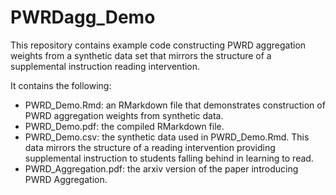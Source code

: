 # PWRDagg_Demo
This repository contains example code constructing PWRD aggregation weights from a synthetic data set that mirrors the structure of a supplemental instruction reading intervention.

It contains the following:

  - PWRD_Demo.Rmd: an RMarkdown file that demonstrates construction of PWRD aggregation weights from synthetic data.
  - PWRD_Demo.pdf: the compiled RMarkdown file. 
  - PWRD_Demo.csv: the synthetic data used in PWRD_Demo.Rmd. This data mirrors the structure of a reading intervention providing supplemental instruction to students falling behind in learning to read. 
  - PWRD_Aggregation.pdf: the arxiv version of the paper introducing PWRD Aggregation.

